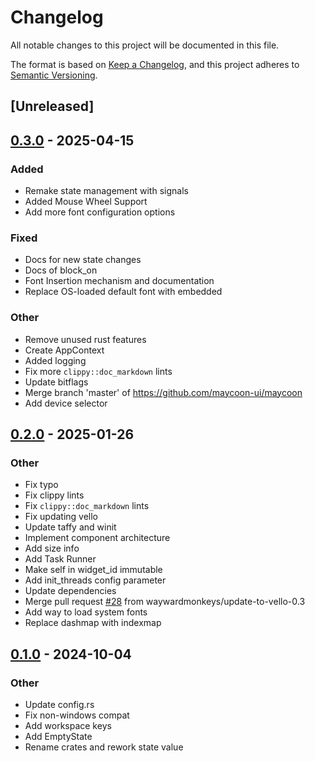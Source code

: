 # Changelog

All notable changes to this project will be documented in this file.

The format is based on [Keep a Changelog](https://keepachangelog.com/en/1.0.0/),
and this project adheres to [Semantic Versioning](https://semver.org/spec/v2.0.0.html).

## [Unreleased]

## [0.3.0](https://github.com/maycoon-ui/maycoon/compare/maycoon-core-v0.2.0...maycoon-core-v0.3.0) - 2025-04-15

### Added

- Remake state management with signals
- Added Mouse Wheel Support
- Add more font configuration options

### Fixed

- Docs for new state changes
- Docs of block_on
- Font Insertion mechanism and documentation
- Replace OS-loaded default font with embedded

### Other

- Remove unused rust features
- Create AppContext
- Added logging
- Fix more `clippy::doc_markdown` lints
- Update bitflags
- Merge branch 'master' of https://github.com/maycoon-ui/maycoon
- Add device selector

## [0.2.0](https://github.com/maycoon-ui/maycoon/compare/maycoon-core-v0.1.0...maycoon-core-v0.2.0) - 2025-01-26

### Other

- Fix typo
- Fix clippy lints
- Fix `clippy::doc_markdown` lints
- Fix updating vello
- Update taffy and winit
- Implement component architecture
- Add size info
- Add Task Runner
- Make self in widget_id immutable
- Add init_threads config parameter
- Update dependencies
- Merge pull request [#28](https://github.com/maycoon-ui/maycoon/pull/28) from waywardmonkeys/update-to-vello-0.3
- Add way to load system fonts
- Replace dashmap with indexmap

## [0.1.0](https://github.com/maycoon-ui/maycoon/releases/tag/maycoon-core-v0.1.0) - 2024-10-04

### Other

- Update config.rs
- Fix non-windows compat
- Add workspace keys
- Add EmptyState
- Rename crates and rework state value
